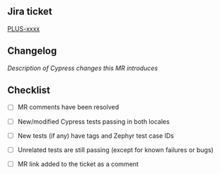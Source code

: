 ## Jira ticket

[PLUS-xxxx](https://olp.atlassian.net/browse/PLUS-xxxx)

## Changelog

_Description of Cypress changes this MR introduces_

## Checklist

- [ ] MR comments have been resolved
- [ ] New/modified Cypress tests passing in both locales
- [ ] New tests (if any) have tags and Zephyr test case IDs
- [ ] Unrelated tests are still passing (except for known failures or bugs)
- [ ] MR link added to the ticket as a comment


[Readme]: https://gitlab.com/atida/frontend/atida-plus
[Wiki]: https://olp.atlassian.net/wiki/spaces/ATIDA/overview
[ADR]: https://gitlab.com/atida/frontend/atida-plus/-/tree/master/docs/architectural-decisions
